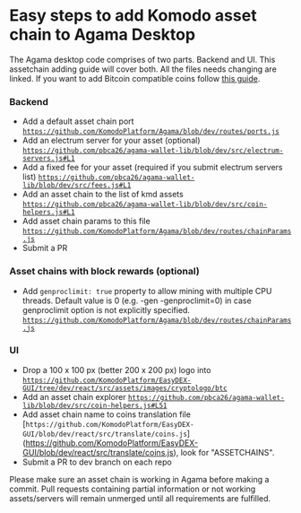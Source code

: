 # Easy steps to add Komodo asset chain to Agama Desktop

The Agama desktop code comprises of two parts. Backend and UI. This assetchain adding guide will cover both. All the files needs changing are linked. If you want to add Bitcoin compatible coins follow [this guide](https://github.com/KomodoPlatform/Agama/wiki/Add-a-Bitcoin-Compatible-coin-to-Agama-Desktop).

### Backend
- Add a default asset chain port [`https://github.com/KomodoPlatform/Agama/blob/dev/routes/ports.js`](https://github.com/KomodoPlatform/Agama/blob/dev/routes/ports.js)
- Add an electrum server for your asset (optional) [`https://github.com/pbca26/agama-wallet-lib/blob/dev/src/electrum-servers.js#L1`](https://github.com/pbca26/agama-wallet-lib/blob/dev/src/electrum-servers.js#L1)
- Add a fixed fee for your asset (required if you submit electrum servers list) [`https://github.com/pbca26/agama-wallet-lib/blob/dev/src/fees.js#L1`](https://github.com/pbca26/agama-wallet-lib/blob/dev/src/fees.js#L1)
- Add an asset chain to the list of kmd assets [`https://github.com/pbca26/agama-wallet-lib/blob/dev/src/coin-helpers.js#L1`](https://github.com/pbca26/agama-wallet-lib/blob/dev/src/coin-helpers.js#L1)
- Add asset chain params to this file [`https://github.com/KomodoPlatform/Agama/blob/dev/routes/chainParams.js`](https://github.com/KomodoPlatform/Agama/blob/dev/routes/chainParams.js)
- Submit a PR

### Asset chains with block rewards (optional)
- Add `genproclimit: true` property to allow mining with multiple CPU threads. Default value is 0 (e.g. -gen -genproclimit=0) in case genproclimit option is not explicitly specified.
[`https://github.com/KomodoPlatform/Agama/blob/dev/routes/chainParams.js`](https://github.com/KomodoPlatform/Agama/blob/dev/routes/chainParams.js)

### UI
- Drop a 100 x 100 px (better 200 x 200 px) logo into [`https://github.com/KomodoPlatform/EasyDEX-GUI/tree/dev/react/src/assets/images/cryptologo/btc`](https://github.com/KomodoPlatform/EasyDEX-GUI/tree/dev/react/src/assets/images/cryptologo/btc)
- Add an asset chain explorer [`https://github.com/pbca26/agama-wallet-lib/blob/dev/src/coin-helpers.js#L51`](https://github.com/pbca26/agama-wallet-lib/blob/dev/src/coin-helpers.js#L51)
- Add asset chain name to coins translation file [`https://github.com/KomodoPlatform/EasyDEX-GUI/blob/dev/react/src/translate/coins.js`] (https://github.com/KomodoPlatform/EasyDEX-GUI/blob/dev/react/src/translate/coins.js), look for "ASSETCHAINS".
- Submit a PR to dev branch on each repo

Please make sure an asset chain is working in Agama before making a commit. Pull requests containing partial information or not working assets/servers will remain unmerged until all requirements are fulfilled.